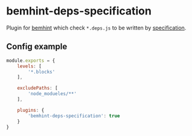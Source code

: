 # bemhint-deps-specification

Plugin for [bemhint](https://github.com/bemhint/bemhint) which check `*.deps.js` to be written by [specification](https://en.bem.info/technology/deps/about/).

## Config example

```js
module.exports = {
    levels: [
        '*.blocks'
    ],

    excludePaths: [
        'node_modueles/**'
    ],

    plugins: {
        'bemhint-deps-specification': true
    }
}
```
